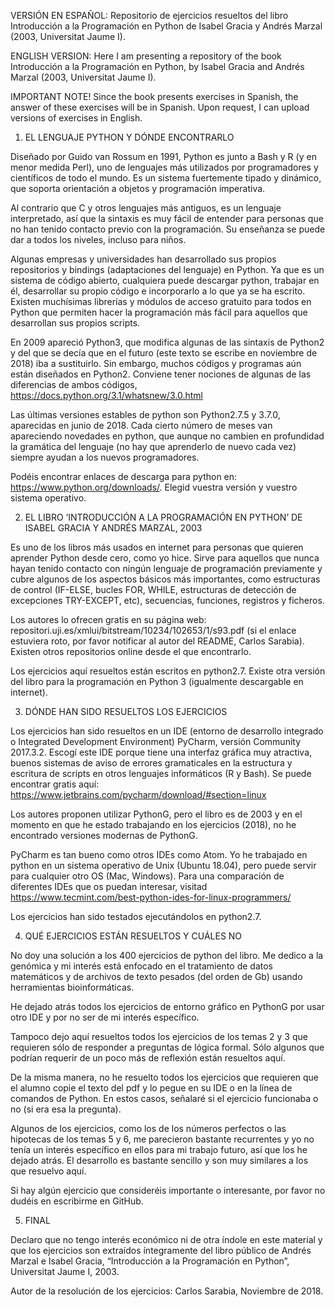 VERSIÓN EN ESPAÑOL: Repositorio de ejercicios resueltos del libro Introducción a la Programación en Python de Isabel Gracia y Andrés Marzal (2003, Universitat Jaume I).

ENGLISH VERSION: Here I am presenting a repository of the book Introducción a la Programación en Python, by Isabel Gracia and Andrés Marzal (2003, Universitat Jaume I).

IMPORTANT NOTE! Since the book presents exercises in Spanish, the answer of these exercises will be in Spanish. Upon request, I can upload versions of exercises in English. 


1. EL LENGUAJE PYTHON Y DÓNDE ENCONTRARLO

Diseñado por Guido van Rossum en 1991, Python es junto a Bash y R (y en menor medida Perl), uno de lenguajes más utilizados por programadores y científicos de todo el mundo. Es un sistema fuertemente tipado y dinámico, que soporta orientación a objetos y programación imperativa. 

Al contrario que C y otros lenguajes más antiguos, es un lenguaje interpretado, así que la sintaxis es muy fácil de entender para personas que no han tenido contacto previo con la programación. Su enseñanza se puede dar a todos los niveles, incluso para niños. 

Algunas empresas y universidades han desarrollado sus propios repositorios y bindings (adaptaciones del lenguaje) en Python. Ya que es un sistema de código abierto, cualquiera puede descargar python, trabajar en él, desarrollar su propio código e incorporarlo a lo que ya se ha escrito. Existen muchísimas librerías y módulos de acceso gratuito para todos en Python que permiten hacer la programación más fácil para aquellos que desarrollan sus propios scripts. 

En 2009 apareció Python3, que modifica algunas de las sintaxis de Python2 y del que se decía que en el futuro (este texto se escribe en noviembre de 2018) iba a sustituirlo. Sin embargo, muchos códigos y programas aún están diseñados en Python2. Conviene tener nociones de algunas de las diferencias de ambos códigos, https://docs.python.org/3.1/whatsnew/3.0.html

Las últimas versiones estables de python son Python2.7.5 y 3.7.0, aparecidas en junio de 2018. Cada cierto número de meses van apareciendo novedades en python, que aunque no cambien en profundidad la gramática del lenguaje (no hay que aprenderlo de nuevo cada vez) siempre ayudan a los nuevos programadores.

Podéis encontrar enlaces de descarga para python en: https://www.python.org/downloads/. Elegid vuestra versión y vuestro sistema operativo. 


2. EL LIBRO ‘INTRODUCCIÓN A LA PROGRAMACIÓN EN PYTHON’ DE ISABEL GRACIA Y ANDRÉS MARZAL, 2003

Es uno de los libros más usados en internet para personas que quieren aprender Python desde cero, como yo hice. Sirve para aquellos que nunca hayan tenido contacto con ningún lenguaje de programación previamente y cubre algunos de los aspectos básicos más importantes, como estructuras de control (IF-ELSE, bucles FOR, WHILE, estructuras de detección de excepciones TRY-EXCEPT, etc), secuencias, funciones, registros y ficheros. 

Los autores lo ofrecen gratis en su página web: repositori.uji.es/xmlui/bitstream/10234/102653/1/s93.pdf
 (si el enlace estuviera roto, por favor notificar al autor del README, Carlos Sarabia). Existen otros repositorios online desde el que encontrarlo. 

Los ejercicios aquí resueltos están escritos en python2.7. Existe otra versión del libro para la programación en Python 3 (igualmente descargable en internet). 


3. DÓNDE HAN SIDO RESUELTOS LOS EJERCICIOS

Los ejercicios han sido resueltos en un IDE (entorno de desarrollo integrado o Integrated Development Environment) PyCharm, versión Community 2017.3.2. Escogí este IDE porque tiene una interfaz gráfica muy atractiva, buenos sistemas de aviso de errores gramaticales en la estructura y escritura de scripts en otros lenguajes informáticos (R y Bash). Se puede encontrar gratis aquí: https://www.jetbrains.com/pycharm/download/#section=linux

Los autores proponen utilizar PythonG, pero el libro es de 2003 y en el momento en que he estado trabajando en los ejercicios (2018), no he encontrado versiones modernas de PythonG. 

PyCharm es tan bueno como otros IDEs como Atom. Yo he trabajado en python en un sistema operativo de Unix (Ubuntu 18.04), pero puede servir para cualquier otro OS (Mac, Windows). Para una comparación de diferentes IDEs que os puedan interesar, visitad https://www.tecmint.com/best-python-ides-for-linux-programmers/

Los ejercicios han sido testados ejecutándolos en python2.7.


4. QUÉ EJERCICIOS ESTÁN RESUELTOS Y CUÁLES NO

No doy una solución a los 400 ejercicios de python del libro. Me dedico a la genómica y mi interés está enfocado en el tratamiento de datos matemáticos y de archivos de texto pesados (del orden de Gb) usando herramientas bioinformáticas. 

He dejado atrás todos los ejercicios de entorno gráfico en PythonG por usar otro IDE y por no ser de mi interés específico. 

Tampoco dejo aquí resueltos todos los ejercicios de los temas 2 y 3 que requieren sólo de responder a preguntas de lógica formal. Sólo algunos que podrían requerir de un poco más de reflexión están resueltos aquí. 

De la misma manera, no he resuelto todos los ejercicios que requieren que el alumno copie el texto del pdf y lo pegue en su IDE o en la línea de comandos de Python. En estos casos, señalaré si el ejercicio funcionaba o no (si era esa la pregunta). 

Algunos de los ejercicios, como los de los números perfectos o las hipotecas de los temas 5 y 6, me parecieron bastante recurrentes y yo no tenía un interés específico en ellos para mi trabajo futuro, así que los he dejado atrás. El desarrollo es bastante sencillo y son muy similares a los que resuelvo aquí. 

Si hay algún ejercicio que consideréis importante o interesante, por favor no dudéis en escribirme en GitHub. 

5. FINAL

Declaro que no tengo interés económico ni de otra índole en este material y que los ejercicios son extraídos íntegramente del libro público de Andrés Marzal e Isabel Gracia, “Introducción a la Programación en Python”, Universitat Jaume I, 2003. 

Autor de la resolución de los ejercicios: Carlos Sarabia, Noviembre de 2018. 
